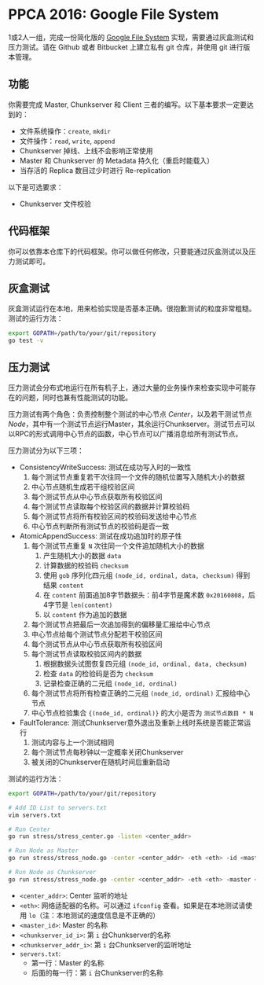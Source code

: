 # PPCA 2016: Google File System

1或2人一组，完成一份简化版的 [Google File System](http://static.googleusercontent.com/media/research.google.com/en//archive/gfs-sosp2003.pdf) 实现，需要通过灰盒测试和压力测试。请在 Github 或者 Bitbucket 上建立私有 git 仓库，并使用 git 进行版本管理。

## 功能

你需要完成 Master, Chunkserver 和 Client 三者的编写。以下基本要求一定要达到的：

* 文件系统操作：`create`, `mkdir`
* 文件操作：`read`, `write`, `append`
* Chunkserver 掉线、上线不会影响正常使用
* Master 和 Chunkserver 的 Metadata 持久化（重启时能载入）
* 当存活的 Replica 数目过少时进行 Re-replication

以下是可选要求：

* Chunkserver 文件校验



## 代码框架

你可以依靠本仓库下的代码框架。你可以做任何修改，只要能通过灰盒测试以及压力测试即可。

## 灰盒测试

灰盒测试运行在本地，用来检验实现是否基本正确。很抱歉测试的粒度非常粗糙。测试的运行方法：

```bash
export GOPATH=/path/to/your/git/repository
go test -v
```

## 压力测试

压力测试会分布式地运行在所有机子上，通过大量的业务操作来检查实现中可能存在的问题，同时也兼有性能测试的功能。

压力测试有两个角色：负责控制整个测试的中心节点 *Center*，以及若干测试节点 *Node*，其中有一个测试节点运行Master，其余运行Chunkserver。测试节点可以以RPC的形式调用中心节点的函数，中心节点可以广播消息给所有测试节点。

压力测试分为以下三项：

* ConsistencyWriteSuccess: 测试在成功写入时的一致性
  1. 每个测试节点重复若干次往同一个文件的随机位置写入随机大小的数据
  2. 中心节点随机生成若干组校验区间
  3. 每个测试节点从中心节点获取所有校验区间
  4. 每个测试节点读取每个校验区间的数据并计算校验码
  5. 每个测试节点将所有校验区间的校验码发送给中心节点
  6. 中心节点判断所有测试节点的校验码是否一致
* AtomicAppendSuccess: 测试在成功追加时的原子性
  1. 每个测试节点重复 `N` 次往同一个文件追加随机大小的数据
     1. 产生随机大小的数据 `data`
     2. 计算数据的校验码 `checksum`
     3. 使用 `gob` 序列化四元组 `(node_id, ordinal, data, checksum)` 得到结果 `content`
     4. 在 `content` 前面追加8字节数据头：前4字节是魔术数 `0x20160808`，后4字节是 `len(content)`
     5. 以 `content` 作为追加的数据
  2. 每个测试节点把最后一次追加得到的偏移量汇报给中心节点
  3. 中心节点给每个测试节点分配若干校验区间
  4. 每个测试节点从中心节点获取所有校验区间
  5. 每个测试节点读取校验区间内的数据
     1. 根据数据头试图恢复四元组 `(node_id, ordinal, data, checksum)`
     2. 检查 `data` 的检验码是否为 `checksum`
     3. 记录检查正确的二元组 `(node_id, ordinal)`
  6. 每个测试节点将所有检查正确的二元组 `(node_id, ordinal)` 汇报给中心节点
  7. 中心节点检验集合 `{(node_id, ordinal)}` 的大小是否为 `测试节点数目 * N`
* FaultTolerance: 测试Chunkserver意外退出及重新上线时系统是否能正常运行
  1. 测试内容与上一个测试相同
  2. 每个测试节点每秒钟以一定概率关闭Chunkserver
  3. 被关闭的Chunkserver在随机时间后重新启动

测试的运行方法：

```bash
export GOPATH=/path/to/your/git/repository

# Add ID List to servers.txt
vim servers.txt

# Run Center
go run stress/stress_center.go -listen <center_addr>

# Run Node as Master
go run stress/stress_node.go -center <center_addr> -eth <eth> -id <master_id> -role master -listen <master_addr>

# Run Node as Chunkserver
go run stress/stress_node.go -center <center_addr> -eth <eth> -master <master_addr> -role chunkserver -listen <chunkserver_addr_i> -id <chunkserver_id_i>
```

* `<center_addr>`: Center 监听的地址
* `<eth>`: 网络适配器的名称。可以通过 `ifconfig` 查看。如果是在本地测试请使用 `lo`（注：本地测试的速度信息是不正确的）
* `<master_id>`: Master 的名称
* `<chunkserver_id_i>`: 第 `i` 台Chunkserver的名称
* `<chunkserver_addr_i>`: 第 `i` 台Chunkserver的监听地址
* `servers.txt`:
  * 第一行：Master 的名称
  * 后面的每一行：第 `i` 台Chunkserver的名称

